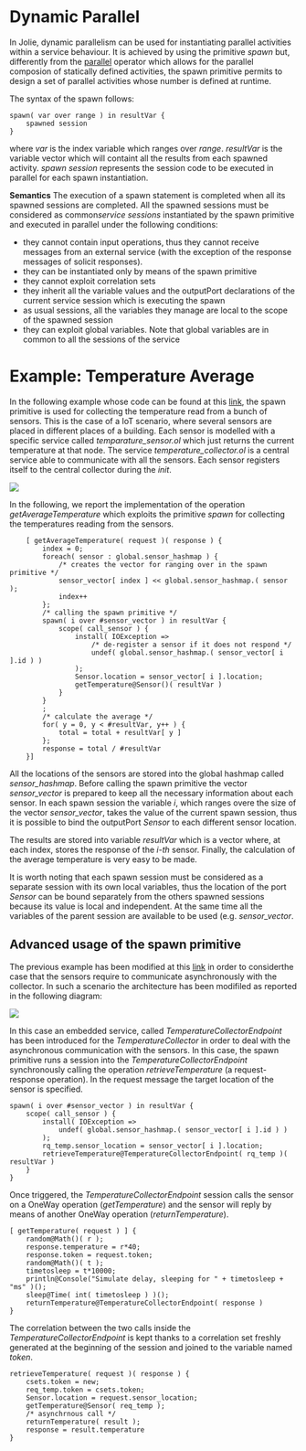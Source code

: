 # Dynamic Parallel
In Jolie, dynamic parallelism can be used for instantiating parallel activities within a service behaviour. It is achieved by using the primitive *spawn* but, differently from the [parallel](../basics/composing_statements#parallel) operator
which allows for the parallel composion of statically defined activities, the spawn primitive permits to design a set of parallel activities whose number is defined at runtime.

The syntax of the spawn follows:
```text
spawn( var over range ) in resultVar {
    spawned session
}
```
where *var* is the index variable which ranges over *range*. *resultVar* is the variable vector which will containt all the results from each spawned activity. *spawn session* represents the session code to be  executed in parallel for each spawn instantiation.

**Semantics**
The execution of a spawn statement is completed when all its spawned sessions are completed.
All the spawned sessions must be considered as common*service sessions* instantiated by the spawn primitive and executed in parallel under the following conditions:
* they cannot contain input operations, thus they cannot receive messages from an external service (with the exception of the response messages of solicit responses). 
* they can be instantiated only by means of the spawn primitive
* they cannot exploit correlation sets
* they inherit all the variable values and the outputPort declarations of the current service session which is executing the spawn
* as usual sessions, all the variables they manage are local to the scope of the spawned session
* they can exploit global variables. Note that global variables are in common to all the sessions of the service

# Example: Temperature Average 
In the following example whose code can be found at this [link](https://github.com/jolie/examples/tree/master/02_basics/9_dynamicparallel/1_temperature_average), the spawn primitive is used for collecting the temperature read from a bunch of sensors. This is the case of a IoT scenario, where several sensors are placed in different places of a building. Each sensor is modelled with a specific service called *temparature_sensor.ol* which just returns the current temperature at that node. The service *temperature_collector.ol* is a central service able to communicate with all the sensors. Each sensor registers itself to the central collector during the *init*.

![](../../.gitbook/assets/temperature_collector.png)

In the following, we report the implementation of the operation *getAverageTemperature* which exploits the primitive *spawn* for collecting the temperatures reading from the sensors.

```jolie
    [ getAverageTemperature( request )( response ) {
        index = 0;
        foreach( sensor : global.sensor_hashmap ) {
            /* creates the vector for ranging over in the spawn primitive */
            sensor_vector[ index ] << global.sensor_hashmap.( sensor );
            index++
        };
        /* calling the spawn primitive */
        spawn( i over #sensor_vector ) in resultVar {
            scope( call_sensor ) {
                install( IOException =>
                    /* de-register a sensor if it does not respond */
                    undef( global.sensor_hashmap.( sensor_vector[ i ].id ) )
                );
                Sensor.location = sensor_vector[ i ].location;
                getTemperature@Sensor()( resultVar )
            }
        }
        ;
        /* calculate the average */
        for( y = 0, y < #resultVar, y++ ) {
            total = total + resultVar[ y ]
        };
        response = total / #resultVar
    }]
```
All the locations of the sensors are stored into the global hashmap called *sensor_hashmap*. Before calling the spawn primitive the vector *sensor_vector* is prepared to keep all the necessary information about each sensor. In each spawn session the variable *i*, which ranges overe the size of the vector *sensor_vector*, takes the value of the current spawn session, thus it is possible to bind the outputPort *Sensor* to each different sensor location.

The results are stored into variable *resultVar* which is a vector where, at each index, stores the response of the *i-th* sensor. Finally, the calculation of the average temperature is very easy to be made.

It is worth noting that each spawn session must be considered as a separate session with its own local variables, thus the location of the port *Sensor* can be bound separately from the others spawned sessions because its value is local and independent. At the same time all the variables of the parent session are available to be used (e.g. *sensor_vector*.


## Advanced usage of the spawn primitive
The previous example has been modified at this [link](https://github.com/jolie/examples/tree/master/02_basics/9_dynamicparallel/2_temperature_average_advanced) in order to considerthe case that the sensors require to communicate asynchronously with the collector. In such a scenario the architecture has been modifiled as reported in the following diagram:

![](../../.gitbook/assets/temperature_collector_advanced.png)

In this case an embedded service, called *TemperatureCollectorEndpoint* has been introduced for the *TemperatureCollector* in order to deal with the asynchronous communication with the sensors. In this case, the spawn primitive runs a session into the *TemperatureCollectorEndpoint* synchronously calling the operation *retrieveTemperature* (a request-response operation). In the request message the target location of the sensor is specified.

```jolie
spawn( i over #sensor_vector ) in resultVar {
    scope( call_sensor ) {
        install( IOException =>
            undef( global.sensor_hashmap.( sensor_vector[ i ].id ) )
        );
        rq_temp.sensor_location = sensor_vector[ i ].location;
        retrieveTemperature@TemperatureCollectorEndpoint( rq_temp )( resultVar )
    }
}
```

Once triggered, the *TemperatureCollectorEndpoint* session calls the sensor on a OneWay operation (*getTemperature*) and the sensor will reply by means of another OneWay operation (*returnTemperature*). 

```jolie
[ getTemperature( request ) ] {
    random@Math()( r );
    response.temperature = r*40;
    response.token = request.token;
    random@Math()( t );
    timetosleep = t*10000;
    println@Console("Simulate delay, sleeping for " + timetosleep + "ms" )();
    sleep@Time( int( timetosleep ) )();
    returnTemperature@TemperatureCollectorEndpoint( response )
}
```

The correlation between the two calls inside the *TemperatureCollectorEndpoint* is kept thanks to a correlation set freshly generated at the beginning of the session and joined to the variable named *token*.

```jolie
retrieveTemperature( request )( response ) {
    csets.token = new;
    req_temp.token = csets.token;
    Sensor.location = request.sensor_location;
    getTemperature@Sensor( req_temp );
    /* asynchrnous call */
    returnTemperature( result );
    response = result.temperature
}
```


